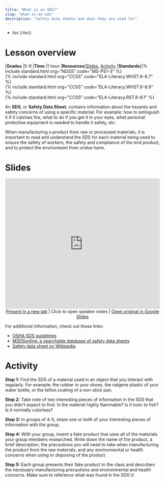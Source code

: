 ```yaml
---
title: "What is an SDS?"
slug: "what-is-an-sds"
description: "Safety data sheets and what they are used for"
---
```


* toc
{:toc}

# Lesson overview

|**Grades**   |5-9
|**Time**     |1 hour
|**Resources**|[Slides](#slides), [Activity](#activity)
|**Standards**|{% include standard.html org="NGSS" code="MS-PS1-3" %}<br>{% include standard.html org="CCSS" code="ELA-Literacy.WHST.6-8.7" %}<br>{% include standard.html org="CCSS" code="ELA-Literacy.WHST.6-8.9" %}<br>{% include standard.html org="CCSS" code="ELA-Literacy.RST.6-8.1" %}

An **SDS**, or **Safety Data Sheet**, contains information about the hazards and safety concerns of using a specific material. For example: how to extinguish it if it catches fire, what to do if you get it in your eyes, what personal protective equipment is needed to handle it safely, etc.

When manufacturing a product from raw or processed materials, it is important to read and understand the SDS for each material being used to ensure the safety of workers, the safety and compliance of the end product, and to protect the environment from undue harm.

# Slides

<iframe src="https://docs.google.com/presentation/d/e/2PACX-1vTNBxp5wLnKAN9cSWhmHWzxd8f2TzxvOUXqkDSpRUojV1OaDXnGhFWk2CRkHlnbJADPQcgpt8_acqOk/embed" frameborder="0" width="100%" height="425" allowfullscreen="true" mozallowfullscreen="true" webkitallowfullscreen="true"></iframe>

<center><a href="https://docs.google.com/presentation/d/e/2PACX-1vTNBxp5wLnKAN9cSWhmHWzxd8f2TzxvOUXqkDSpRUojV1OaDXnGhFWk2CRkHlnbJADPQcgpt8_acqOk/pub" target="_blank"><i class="fa fa-desktop"></i> Present in a new tab</a> | Click <i class="fa fa-gear"></i> to open speaker notes | <a href="https://docs.google.com/presentation/d/1JHn1HFcTKAjGRB2nunxIvMc3_vawQt3GqKPJr9MUE0g/edit" target="_blank">Open original in Google Slides <i class="fa fa-external-link-square"></i></a></center>

For additional information, check out these links:

- [OSHA SDS guidelines](https://www.osha.gov/Publications/HazComm_QuickCard_SafetyData.html)
- [MSDSonline: a searchable database of safety data sheets](https://www.msdsonline.com/)
- [Safety data sheet on Wikipedia](https://en.wikipedia.org/wiki/Safety_data_sheet)

# Activity

**Step 1:** Find the SDS of a material used in an object that you interact with regularly. For example: the rubber in your shoes, the nalgene plastic of your water bottle, or the teflon coating of a non-stick pan.

**Step 2:** Take note of two interesting pieces of information in the SDS that you didn't expect to find. Is the material highly flammable? Is it toxic to fish? Is it normally colorless?

**Step 3:** In groups of 4-5, share one or both of your interesting pieces of information with the group.

**Step 4:** With your group, invent a fake product that uses all of the materials your group members researched. Write down the name of the product, a brief description, the precautions you will need to take when manufacturing the product from the raw materials, and any environmental or health concerns when using or disposing of the product.

**Step 5:** Each group presents their fake product to the class and describes the necessary manufacturing precautions and environmental and health concerns. Make sure to reference what was found in the SDS's!
